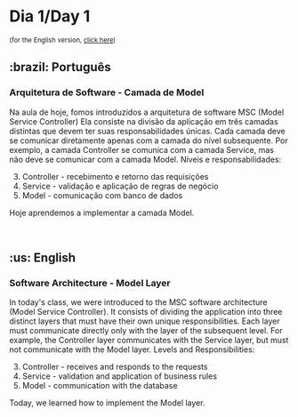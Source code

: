 # Dia 1/Day 1

<small>(for the English version, <a href="#en">click here</a>)</small>

<h2>:brazil: Português</h2>
<h3>Arquitetura de Software - Camada de Model</h3>
<p>Na aula de hoje, fomos introduzidos a arquitetura de software MSC (Model Service Controller) Ela consiste na divisão da aplicação em três camadas distintas que devem ter suas responsabilidades únicas. Cada camada deve se comunicar diretamente apenas com a camada do nível subsequente. Por exemplo, a camada Controller se comunica com a camada Service, mas não deve se comunicar com a camada Model. Níveis e responsabilidades:</p>

3. Controller - recebimento e retorno das requisições
2. Service - validação e aplicação de regras de negócio
1. Model - comunicação com banco de dados

<p>Hoje aprendemos a implementar a camada Model.</p>

<br>

<h2 id="en">:us: English</h2>
<h3>Software Architecture - Model Layer</h3>
<p>In today's class, we were introduced to the MSC software architecture (Model Service Controller). It consists of dividing the application into three distinct layers that must have their own unique responsibilities. Each layer must communicate directly only with the layer of the subsequent level. For example, the Controller layer communicates with the Service layer, but must not communicate with the Model layer. Levels and Responsibilities:</p>

3. Controller - receives and responds to the requests
2. Service - validation and application of business rules
1. Model - communication with the database

<p>Today, we learned how to implement the Model layer.</p>
